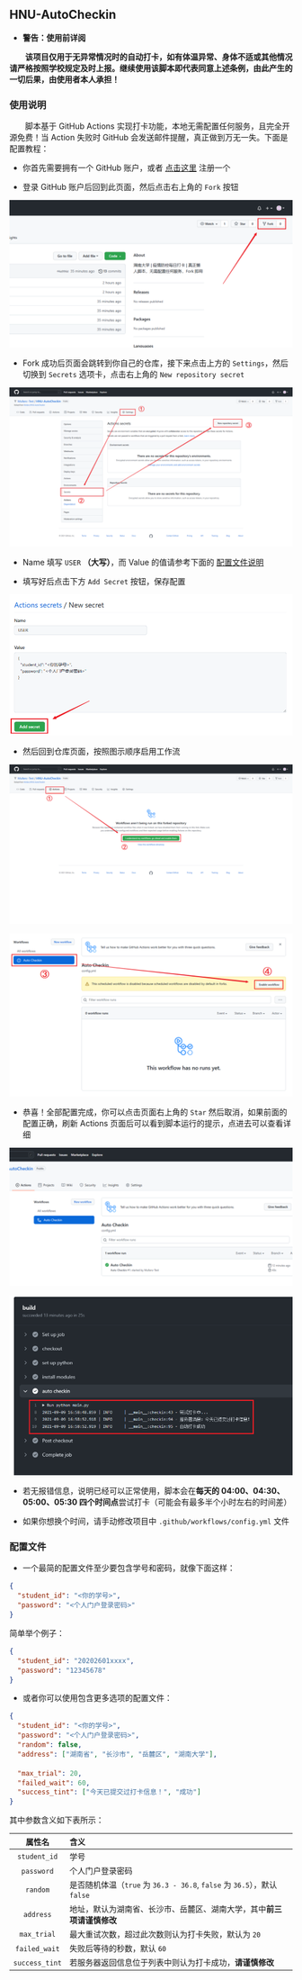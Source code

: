 ## HNU-AutoCheckin

* **警告：使用前详阅**

&emsp;&emsp;**该项目仅用于无异常情况时的自动打卡，如有体温异常、身体不适或其他情况请严格按照学校规定及时上报。继续使用该脚本即代表同意上述条例，由此产生的一切后果，由使用者本人承担！**

### 使用说明

&emsp;&emsp;脚本基于 GitHub Actions 实现打卡功能，本地无需配置任何服务，且完全开源免费！当 Action 失败时 GitHub 会发送邮件提醒，真正做到万无一失。下面是配置教程：

* 你首先需要拥有一个 GitHub 账户，或者 [点击这里](https://github.com/signup) 注册一个

* 登录 GitHub 账户后回到此页面，然后点击右上角的 `Fork` 按钮

![](images/click-fork.png)

* Fork 成功后页面会跳转到你自己的仓库，接下来点击上方的 `Settings`，然后切换到 `Secrets` 选项卡，点击右上角的 `New repository secret`

![](images/create-secret.png)

* Name 填写 `USER` **（大写）**，而 Value 的值请参考下面的 [配置文件说明](#配置文件) 

* 填写好后点击下方 `Add Secret` 按钮，保存配置

![](images/add-secret.png)

* 然后回到仓库页面，按照图示顺序启用工作流

![](images/enable-actions.png)

![](images/enable-workflow.png)

* 恭喜！全部配置完成，你可以点击页面右上角的 `Star` 然后取消，如果前面的配置正确，刷新 Actions 页面后可以看到脚本运行的提示，点进去可以查看详细

![](images/star-test.png)

![](images/test-result.png)

* 若无报错信息，说明已经可以正常使用，脚本会在**每天的 04:00、04:30、05:00、05:30 四个时间点**尝试打卡（可能会有最多半个小时左右的时间差）

* 如果你想换个时间，请手动修改项目中 `.github/workflows/config.yml` 文件

### 配置文件

* 一个最简的配置文件至少要包含学号和密码，就像下面这样：

```json
{
  "student_id": "<你的学号>",
  "password": "<个人门户登录密码>"
}
```

简单举个例子：

```json
{
  "student_id": "20202601xxxx",
  "password": "12345678"
}
```

* 或者你可以使用包含更多选项的配置文件：

```json
{
  "student_id": "<你的学号>",
  "password": "<个人门户登录密码>",
  "random": false,
  "address": ["湖南省", "长沙市", "岳麓区", "湖南大学"],
   
  "max_trial": 20,
  "failed_wait": 60,
  "success_tint": ["今天已提交过打卡信息！", "成功"]
}
```

其中参数含义如下表所示：

| 属性名 | 含义 |
| :---: | :--- |
| `student_id` | 学号 |
| `password` | 个人门户登录密码 |
| `random` | 是否随机体温（`true` 为 `36.3 - 36.8`, `false` 为 `36.5`），默认 `false` |
| `address` | 地址，默认为湖南省、长沙市、岳麓区、湖南大学，其中**前三项请谨慎修改** |
| `max_trial` | 最大重试次数，超过此次数则认为打卡失败，默认为 `20` |
| `failed_wait` | 失败后等待的秒数，默认 `60` |
| `success_tint` | 若服务器返回信息位于列表中则认为打卡成功，**请谨慎修改** |
